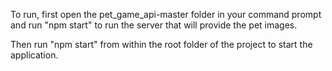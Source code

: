 To run, first open the pet_game_api-master folder in your command prompt and run "npm start" to run the server that will provide the pet images.

Then run "npm start" from within the root folder of the project to start the application.
